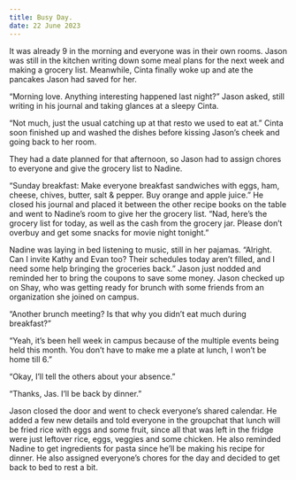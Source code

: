 ```yaml
---
title: Busy Day.
date: 22 June 2023
---
```


It was already 9 in the morning and everyone was in their own rooms. Jason was still in the kitchen writing down some meal plans for the next week and making a grocery list. Meanwhile, Cinta finally woke up and ate the pancakes Jason had saved for her.

“Morning love. Anything interesting happened last night?” Jason asked, still writing in his journal and taking glances at a sleepy Cinta.

“Not much, just the usual catching up at that resto we used to eat at.” Cinta soon finished up and washed the dishes before kissing Jason’s cheek and going back to her room.

They had a date planned for that afternoon, so Jason had to assign chores to everyone and give the grocery list to Nadine.

“Sunday breakfast: Make everyone breakfast sandwiches with eggs, ham, cheese, chives, butter, salt & pepper. Buy orange and apple juice.” He closed his journal and placed it between the other recipe books on the table and went to Nadine’s room to give her the grocery list. “Nad, here’s the grocery list for today, as well as the cash from the grocery jar. Please don’t overbuy and get some snacks for movie night tonight.”

Nadine was laying in bed listening to music, still in her pajamas. “Alright. Can I invite Kathy and Evan too? Their schedules today aren’t filled, and I need some help bringing the groceries back.” Jason just nodded and reminded her to bring the coupons to save some money. Jason checked up on Shay, who was getting ready for brunch with some friends from an organization she joined on campus.

“Another brunch meeting? Is that why you didn’t eat much during breakfast?”

“Yeah, it’s been hell week in campus because of the multiple events being held this month. You don’t have to make me a plate at lunch, I won’t be home till 6.”

“Okay, I’ll tell the others about your absence.”

“Thanks, Jas. I’ll be back by dinner.”

Jason closed the door and went to check everyone’s shared calendar. He added a few new details and told everyone in the groupchat that lunch will be fried rice with eggs and some fruit, since all that was left in the fridge were just leftover rice, eggs, veggies and some chicken. He also reminded Nadine to get ingredients for pasta since he’ll be making his recipe for dinner. He also assigned everyone’s chores for the day and decided to get back to bed to rest a bit.

